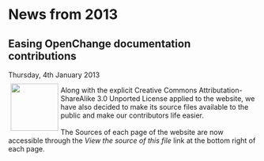 # News from 2013 #

<div class="news">
  <h2>Easing OpenChange documentation contributions</h2>
  <div class="date">Thursday, 4th January 2013</div>

<img border="0" width="96" height="96" style="border: 0pt none;
margin: -5px 5px 5px; float: left;" alt=""
src="/images/openchange_logo_v2.png" />

Along with the explicit Creative Commons Attributation-ShareAlike 3.0
Unported License applied to the website, we have also decided to make
its source files available to the public and make our contributors
life easier.<br/><br/> The Sources of each page of the website are now
accessible through the *View the source of this file* link at the
bottom right of each page.

</div>